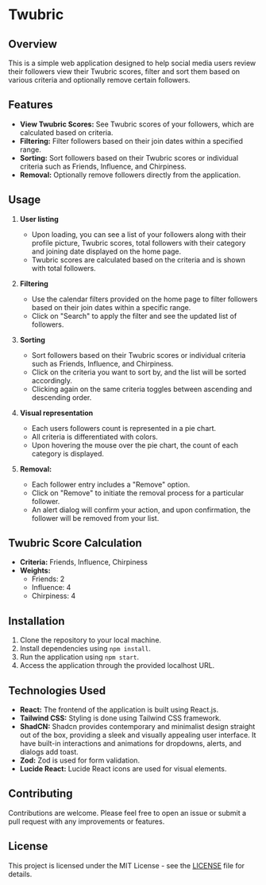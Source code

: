# Twubric

## Overview

This is a simple web application designed to help social media users review their followers view their Twubric scores, filter and sort them based on various criteria and optionally remove certain followers.

## Features

- **View Twubric Scores:** See Twubric scores of your followers, which are calculated based on criteria.
- **Filtering:** Filter followers based on their join dates within a specified range.
- **Sorting:** Sort followers based on their Twubric scores or individual criteria such as Friends, Influence, and Chirpiness.
- **Removal:** Optionally remove followers directly from the application.

## Usage

1. **User listing**

   - Upon loading, you can see a list of your followers along with their profile picture, Twubric scores, total followers with their category and joining date displayed on the home page.
   - Twubric scores are calculated based on the criteria and is shown with total followers.

2. **Filtering**

   - Use the calendar filters provided on the home page to filter followers based on their join dates within a specific range.
   - Click on "Search" to apply the filter and see the updated list of followers.

3. **Sorting**

   - Sort followers based on their Twubric scores or individual criteria such as Friends, Influence, and Chirpiness.
   - Click on the criteria you want to sort by, and the list will be sorted accordingly.
   - Clicking again on the same criteria toggles between ascending and descending order.

4. **Visual representation**
   - Each users followers count is represented in a pie chart.
   - All criteria is differentiated with colors.
   - Upon hovering the mouse over the pie chart, the count of each category is displayed.

5. **Removal:**
   - Each follower entry includes a "Remove" option.
   - Click on "Remove" to initiate the removal process for a particular follower.
   - An alert dialog will confirm your action, and upon confirmation, the follower will be removed from your list.

## Twubric Score Calculation

- **Criteria:** Friends, Influence, Chirpiness
- **Weights:**
  - Friends: 2
  - Influence: 4
  - Chirpiness: 4

## Installation

1. Clone the repository to your local machine.
2. Install dependencies using `npm install`.
3. Run the application using `npm start`.
4. Access the application through the provided localhost URL.

## Technologies Used

- **React:** The frontend of the application is built using React.js.
- **Tailwind CSS:** Styling is done using Tailwind CSS framework.
- **ShadCN:** Shadcn provides contemporary and minimalist design straight out of the box, providing a sleek and visually appealing user interface. It have built-in interactions and animations for dropdowns, alerts, and dialogs add toast.
- **Zod:** Zod is used for form validation.
- **Lucide React:** Lucide React icons are used for visual elements.


## Contributing

Contributions are welcome. Please feel free to open an issue or submit a pull request with any improvements or features.

## License

This project is licensed under the MIT License - see the [LICENSE](LICENSE) file for details.
